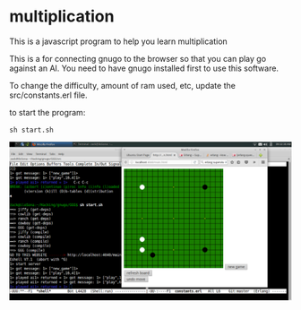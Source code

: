 # multiplication

This is a javascript program to help you learn multiplication


This is a for connecting gnugo to the browser so that you can play go against an AI. You need to have gnugo installed first to use this software.

To change the difficulty, amount of ram used, etc, update the src/constants.erl file.

to start the program:

```
sh start.sh
```

![alt text](screenshot.png?raw=true "beautiful")